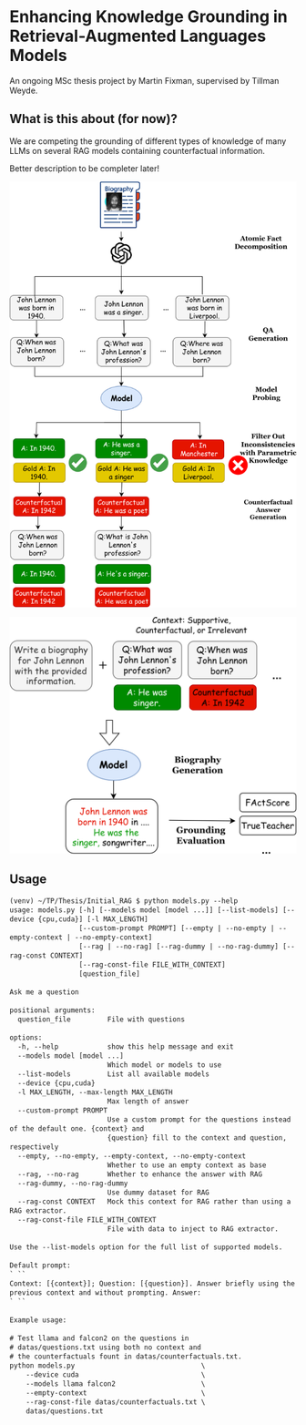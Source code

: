 # Enhancing Knowledge Grounding in Retrieval-Augmented Languages Models
An ongoing MSc thesis project by Martin Fixman, supervised by Tillman Weyde.

## What is this about (for now)?
We are competing the grounding of different types of knowledge of many LLMs on several RAG models containing counterfactual information.

Better description to be completer later!

![Data preparation pipeline](figures/Figure_1.png)

![Model evaluation](figures/Figure_2.png)

## Usage
```
(venv) ~/TP/Thesis/Initial_RAG $ python models.py --help
usage: models.py [-h] [--models model [model ...]] [--list-models] [--device {cpu,cuda}] [-l MAX_LENGTH]
                 [--custom-prompt PROMPT] [--empty | --no-empty | --empty-context | --no-empty-context]
                 [--rag | --no-rag] [--rag-dummy | --no-rag-dummy] [--rag-const CONTEXT]
                 [--rag-const-file FILE_WITH_CONTEXT]
                 [question_file]

Ask me a question

positional arguments:
  question_file         File with questions

options:
  -h, --help            show this help message and exit
  --models model [model ...]
                        Which model or models to use
  --list-models         List all available models
  --device {cpu,cuda}
  -l MAX_LENGTH, --max-length MAX_LENGTH
                        Max length of answer
  --custom-prompt PROMPT
                        Use a custom prompt for the questions instead of the default one. {context} and
                        {question} fill to the context and question, respectively
  --empty, --no-empty, --empty-context, --no-empty-context
                        Whether to use an empty context as base
  --rag, --no-rag       Whether to enhance the answer with RAG
  --rag-dummy, --no-rag-dummy
                        Use dummy dataset for RAG
  --rag-const CONTEXT   Mock this context for RAG rather than using a RAG extractor.
  --rag-const-file FILE_WITH_CONTEXT
                        File with data to inject to RAG extractor.

Use the --list-models option for the full list of supported models.

Default prompt:
` ``
Context: [{context}]; Question: [{question}]. Answer briefly using the previous context and without prompting. Answer:
` ``

Example usage: 

# Test llama and falcon2 on the questions in
# datas/questions.txt using both no context and
# the counterfactuals fount in datas/counterfactuals.txt.
python models.py                               \
    --device cuda                              \
    --models llama falcon2                     \
    --empty-context                            \
    --rag-const-file datas/counterfactuals.txt \
    datas/questions.txt
```
